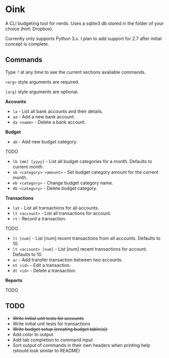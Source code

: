 # Oink

A CLI budgeting tool for nerds. Uses a sqlite3 db stored in the folder of your
choice (hint: Dropbox).

Currently only supports Python 3.x. I plan to add support for 2.7 after initial
concept is complete.

 
## Commands

Type `?` at any time to see the current sections available commands.

`<arg>` style arguments are required.

`[arg]` style arguments are optional.

__Accounts__

- `la` - List all bank accounts and their details.
- `aa` - Add a new bank account.
- `da <name>` - Delete a bank account.

__Budget__

- `ab` - Add new budget category.

TODO

- `lb [mm] [yyyy]` - List all budget categories for a month. Defaults to current month.
- `sb <category> <amount>` - Set budget category amount for the current month.
- `eb <category>` - Change budget category name.
- `db <category>` - Delete budget category.

__Transactions__

- `lat` - List all transactions for all accounts.
- `lt <account>` - List all transactions for account.
- `rt` - Record a transaction.

TODO

- `lt [num]` - List [num] recent transactions from all accounts. Defaults to 10.
- `lt <account> [num]` - List [num] recent transactions for account. Defaults to 10.
- `ar` - Add transfer transaction between two accounts.
- `et <id>` - Edit a transaction.
- `dt <id>` - Delete a transaction.

__Reports__

TODO


## TODO

- ~~Write initial unit tests for accounts~~
- Write initial unit tests for transactions
- ~~Write budget setup (creating budget table(s))~~
- Add color to output
- Add tab completion to command input
- Sort output of commands in their own headers when printing help (should look similar to README)